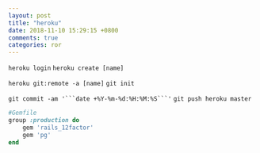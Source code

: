 ```yaml
---
layout: post
title: "heroku"
date: 2018-11-10 15:29:15 +0800
comments: true
categories: ror
---
```


`heroku login`
`heroku create [name]`

`heroku git:remote -a [name]`
`git init`


`git commit -am '```date +%Y-%m-%d:%H:%M:%S```'`
`git push heroku master`

``` ruby
#Gemfile
group :production do
    gem 'rails_12factor'
    gem 'pg'
end
```